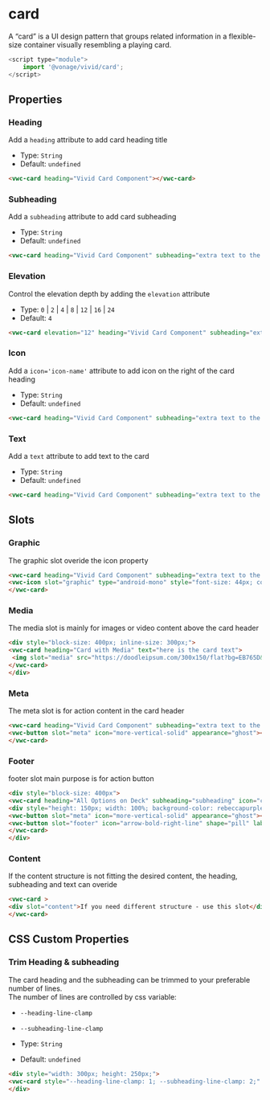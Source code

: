 # card

A “card” is a UI design pattern that groups related information in a flexible-size container visually resembling a playing card.
```js
<script type="module">
    import '@vonage/vivid/card';
</script>
```
## Properties
### Heading

Add a `heading` attribute to add card heading title

- Type: `String`
- Default: `undefined`


```html preview
<vwc-card heading="Vivid Card Component"></vwc-card>
```


### Subheading
Add a `subheading` attribute to add card subheading

- Type: `String`
- Default: `undefined`


```html preview
<vwc-card heading="Vivid Card Component" subheading="extra text to the card heading"></vwc-card>
```

### Elevation
Control the elevation depth by adding the `elevation` attribute

- Type: `0` | `2` | `4` | `8` | `12` | `16` | `24`
- Default: `4`

```html preview
<vwc-card elevation="12" heading="Vivid Card Component" subheading="extra text to the card heading" icon="chat-line" text="the card can contain multiple lines of text"></vwc-card>
```


### Icon
Add a `icon='icon-name'` attribute to add icon on the right of the card heading

- Type: `String`
- Default: `undefined`


```html preview
<vwc-card heading="Vivid Card Component" subheading="extra text to the card heading" icon="chat-line"></vwc-card>
```


### Text
Add a `text` attribute to add text to the card

- Type: `String`
- Default: `undefined`


```html preview
<vwc-card heading="Vivid Card Component" subheading="extra text to the card heading" text="the card can contain multiple lines of text"></vwc-card>
```



## Slots
### Graphic 
The graphic slot overide the icon property

```html preview
<vwc-card heading="Vivid Card Component" subheading="extra text to the card heading">
<vwc-icon slot="graphic" type="android-mono" style="font-size: 44px; color: var(--vvd-color-sucess)" ></vwc-icon>
</vwc-card>
```

### Media
The media slot is mainly for images or video content above the card header
```html preview
<div style="block-size: 400px; inline-size: 300px;">
<vwc-card heading="Card with Media" text="here is the card text">
 <img slot="media" src="https://doodleipsum.com/300x150/flat?bg=EB765D&amp;i=7d5ed3bc0c215d1359b2a63d03cf1540" alt="Sitting on Floor"style="width: 100%; height: 150px; object-fit: cover;"/>
</vwc-card>
</div>
```

### Meta
The meta slot is for action content in the card header

```html preview
<vwc-card heading="Vivid Card Component" subheading="extra text to the card heading">
<vwc-button slot="meta" icon="more-vertical-solid" appearance="ghost"></vwc-button>
</vwc-card>
```


### Footer
footer slot main purpose is for action button

```html preview
<div style="block-size: 400px">
<vwc-card heading="All Options on Deck" subheading="subheading" icon="chat-line" text="here is the card text">
<div style="height: 150px; width: 100%; background-color: rebeccapurple;" slot="media"></div>
<vwc-button slot="meta" icon="more-vertical-solid" appearance="ghost"></vwc-button>
<vwc-button slot="footer" icon="arrow-bold-right-line" shape="pill" label="Action" appearance="outlined"></vwc-button>
</vwc-card>
</div>
```

### Content
If the content structure is not fitting the desired content, the heading, subheading and text can overide

```html preview
<vwc-card >
<div slot="content">If you need different structure - use this slot</div>
</vwc-card>
```


## CSS Custom Properties

### Trim Heading & subheading
The card heading and the subheading can be trimmed to your preferable number of lines.   
The number of lines are controlled by css variable:
- `--heading-line-clamp`
- `--subheading-line-clamp`

- Type: `String`
- Default: `undefined`


```html preview
<div style="width: 300px; height: 250px;">
<vwc-card style="--heading-line-clamp: 1; --subheading-line-clamp: 2;" heading="Vivid Card Component with long heading to trim" subheading="extra text to the card heading that is set to be trimmed after 2 lines so the card will not be too long"></vwc-card>
</div>
```
